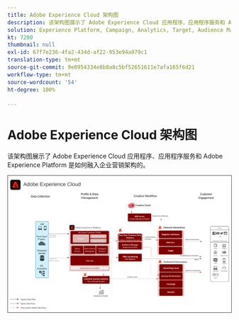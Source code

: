```yaml
---
title: Adobe Experience Cloud 架构图
description: 该架构图展示了 Adobe Experience Cloud 应用程序、应用程序服务和 Adobe Experience Platform 是如何融入企业营销架构的。
solution: Experience Platform, Campaign, Analytics, Target, Audience Manager, Magento, Marketo, Advertising Cloud, Experience Manager Sites, Experience Manager Assets, Data Collection, Customer Journey Analytics, Journey Orchestration, Offer Decisioning, Real-time Customer Data Platform
kt: 7200
thumbnail: null
exl-id: 67f7e236-4fa2-434d-af22-953e94a079c1
translation-type: tm+mt
source-git-commit: 9e0954334e8b8a8c5bf52651611e7afa165f6d21
workflow-type: tm+mt
source-wordcount: '54'
ht-degree: 100%

---
```


# Adobe Experience Cloud 架构图

该架构图展示了 Adobe Experience Cloud 应用程序、应用程序服务和 Adobe Experience Platform 是如何融入企业营销架构的。

<img src="assets/experience_cloud.svg" alt="Experience Cloud" style="border:1px solid #4a4a4a" />
